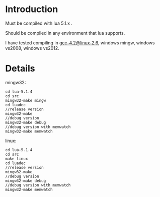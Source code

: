 # Introduction #

Must be compiled with lua 5.1.x .

Should be compiled in any environment that lua supports.

I have tested compiling in gcc-4.2@linux-2.6, windows mingw, windows vs2008, windows vs2012.


# Details #

mingw32:
```
cd lua-5.1.4
cd src
mingw32-make mingw
cd luadec
//release version
mingw32-make
//debug version
mingw32-make debug
//debug version with memwatch
mingw32-make memwatch
```

linux:
```
cd lua-5.1.4
cd src
make linux
cd luadec
//release version
mingw32-make
//debug version
mingw32-make debug
//debug version with memwatch
mingw32-make memwatch
```